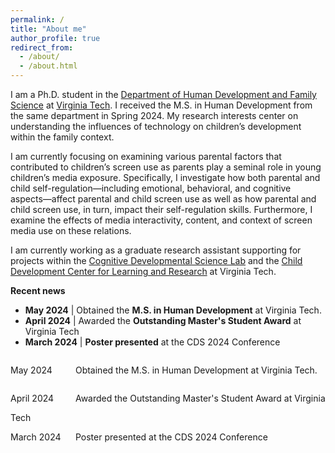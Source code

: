 ```yaml
---
permalink: /
title: "About me"
author_profile: true
redirect_from: 
  - /about/
  - /about.html
---
```


I am a Ph.D. student in the [Department of Human Development and Family Science](https://hdfs.vt.edu) at [Virginia Tech](https://www.vt.edu). I received the M.S. in Human Development from the same department in Spring 2024. My research interests center on understanding the influences of technology on children’s development within the family context.

I am currently focusing on examining various parental factors that contributed to children’s screen use as parents play a seminal role in young children’s media exposure. Specifically, I investigate how both parental and child self-regulation—including emotional, behavioral, and cognitive aspects—affect parental and child screen use as well as how parental and child screen use, in turn, impact their self-regulation skills. Furthermore, I examine the effects of media interactivity, content, and context of screen media use on these relations.

I am currently working as a graduate research assistant supporting for projects within the [Cognitive Developmental Science Lab](https://kchoi.org/) and the [Child Development Center for Learning and Research](https://cdclr.hdfs.vt.edu/research/) at Virginia Tech.


**Recent news**

- **May 2024** | Obtained the **M.S. in Human Development** at Virginia Tech. 
- **April 2024** | Awarded the **Outstanding Master's Student Award** at Virginia Tech  
- **March 2024** | **Poster presented** at the CDS 2024 Conference

<p style="display: inline-block; width: 100px;">May 2024</p> Obtained the M.S. in Human Development at Virginia Tech.<br>
<p style="display: inline-block; width: 100px;">April 2024</p> Awarded the Outstanding Master's Student Award at Virginia Tech<br>
<p style="display: inline-block; width: 100px;">March 2024</p> Poster presented at the CDS 2024 Conference


